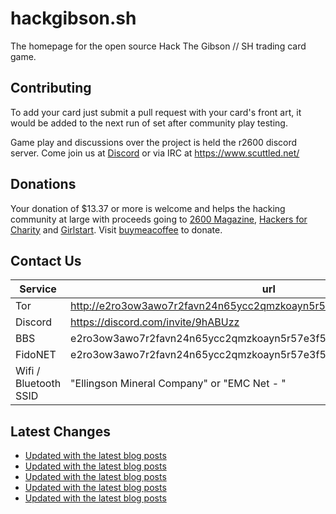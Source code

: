 # hackgibson.sh
The homepage for the open source Hack The Gibson // SH trading card game.


## Contributing

To add your card just submit a pull request with your card's front art, it would be added to the next run of set after community play testing.

Game play and discussions over the project is held the r2600 discord server. Come join us at [Discord](https://discord.com/invite/9hABUzz) or via IRC at https://www.scuttled.net/


## Donations

Your donation of $13.37 or more is welcome and helps the hacking community at large with proceeds going to [2600 Magazine](https://2600.com/), [Hackers for Charity](https://hackersforcharity.org) and [Girlstart](https://girlstart.org).  Visit [buymeacoffee](https://www.buymeacoffee.com/hackgibson.sh) to donate.


## Contact Us

Service | url
-|-
Tor | http://e2ro3ow3awo7r2favn24n65ycc2qmzkoayn5r57e3f56nvjwdcgg32ad.onion
Discord | https://discord.com/invite/9hABUzz
BBS | e2ro3ow3awo7r2favn24n65ycc2qmzkoayn5r57e3f56nvjwdcgg32ad.onion:23
FidoNET | e2ro3ow3awo7r2favn24n65ycc2qmzkoayn5r57e3f56nvjwdcgg32ad.onion:24554
Wifi / Bluetooth SSID | "Ellingson Mineral Company" or "EMC Net - <fidonet address>"

## Latest Changes
<!-- BLOG-POST-LIST:START -->
- [Updated with the latest blog posts](https://github.com/DFW2600/hackgibson.sh/commit/7cc2e24f0fdbffbc7a29403cba40383b1fa69cdf)
- [Updated with the latest blog posts](https://github.com/DFW2600/hackgibson.sh/commit/cc1fc05029935efabad351c3a33f29505b41e389)
- [Updated with the latest blog posts](https://github.com/DFW2600/hackgibson.sh/commit/5b32d3c25be182d43e322a37d519e6c2f5fc8ede)
- [Updated with the latest blog posts](https://github.com/DFW2600/hackgibson.sh/commit/a9a75861f2b59a881f432e437d8ee16b7c690464)
- [Updated with the latest blog posts](https://github.com/DFW2600/hackgibson.sh/commit/b905da6276798bd5764fb788667eae7e8cad4101)
<!-- BLOG-POST-LIST:END -->
